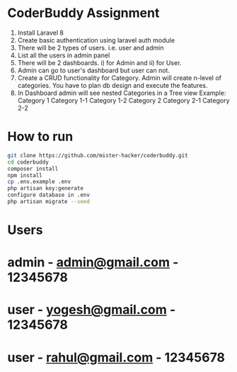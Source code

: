 
# CoderBuddy Assignment
1) Install Laravel 8
2) Create basic authentication using laravel auth module
3) There will be 2 types of users. i.e. user and admin
4) List all the users in admin panel
5) There will be 2 dashboards. i) for Admin and ii) for User.
6) Admin can go to user's dashboard but user can not.
7) Create a CRUD functionality for Category. Admin will create n-level of categories. You have to plan db design and execute the features.
8) In Dashboard admin will see nested Categories in a Tree view
    Example:
        Category 1
            Category 1-1
            Category 1-2
        Category 2
            Category 2-1
            Category 2-2


# How to run

```bash
git clone https://github.com/mister-hacker/coderbuddy.git
cd coderbuddy
composer install
npm install
cp .env.example .env
php artisan key:generate
configure database in .env
php artisan migrate --seed

```
# Users 

# admin - admin@gmail.com - 12345678
# user - yogesh@gmail.com - 12345678
# user - rahul@gmail.com - 12345678